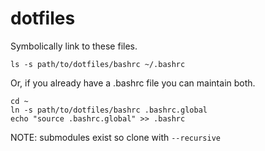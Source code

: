 dotfiles
========
Symbolically link to these files.

```
ls -s path/to/dotfiles/bashrc ~/.bashrc
```

Or, if you already have a .bashrc file you can maintain both.

```
cd ~
ln -s path/to/dotfiles/bashrc .bashrc.global
echo "source .bashrc.global" >> .bashrc
```

NOTE: submodules exist so clone with `--recursive`
